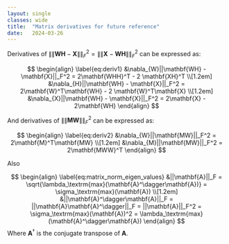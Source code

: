 ```yaml
---
layout: single
classes: wide
title:  "Matrix derivatives for future reference"
date:   2024-03-26
---
```


Derivatives of $\|\|\mathbf{WH} - \mathbf{X}\|\|_F^2 = \|\|\mathbf{X} - \mathbf{WH}\|\|_F^2$ can be expressed as:

$$
\begin{align} \label{eq:deriv1}
 &\nabla_{W}||\mathbf{WH} - \mathbf{X}||_F^2 = 2\mathbf{WHH}^T - 2 \mathbf{XH}^T \\[1.2em]
 &\nabla_{H}||\mathbf{WH} - \mathbf{X}||_F^2 = 2\mathbf{W}^T\mathbf{WH} - 2 \mathbf{W}^T\mathbf{X} \\[1.2em]
 &\nabla_{X}||\mathbf{WH} - \mathbf{X}||_F^2 = 2\mathbf{X} - 2\mathbf{WH}
\end{align} 
$$ 

And derivatives of $\|\|\mathbf{MW}\|\|_F^2$ can be expressed as:

$$
\begin{align} \label{eq:deriv2}
 &\nabla_{W}||\mathbf{MW}||_F^2 = 2\mathbf{M}^T\mathbf{MW} \\[1.2em]
 &\nabla_{M}||\mathbf{MW}||_F^2 = 2\mathbf{MWW}^T
\end{align} 
$$ 


Also

$$
\begin{align} \label{eq:matrix_norm_eigen_values}
 &||\mathbf{A}||_F = \sqrt{\lambda_\textrm{max}(\mathbf{A}^\dagger\mathbf{A})} = \sigma_\textrm{max}(\mathbf{A}) \\[1.2em]
 &||\mathbf{A}^\dagger\mathbf{A}||_F = ||\mathbf{A}\mathbf{A}^\dagger||_F = ||\mathbf{A}||_F^2 = \sigma_\textrm{max}(\mathbf{A})^2 = \lambda_\textrm{max}(\mathbf{A}^\dagger\mathbf{A})
\end{align} 
$$ 
Where $\mathbf{A}^\dagger$ is the conjugate transpose of $\mathbf{A}$.
